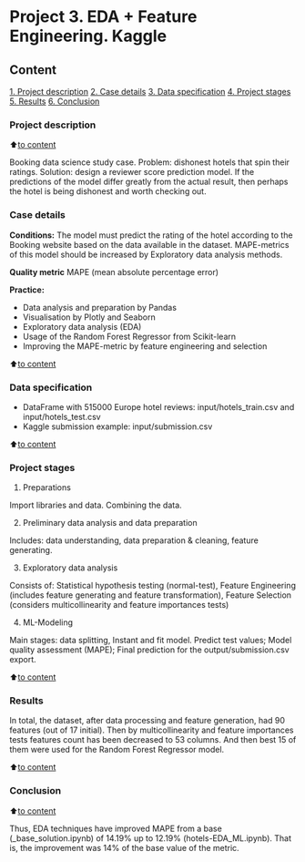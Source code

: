 # Project 3. EDA + Feature Engineering. Kaggle

## Content

[1. Project description](https://github.com/mvulf/sf_data_science/tree/main/project_3/README.md#Project-description)
[2. Case details](https://github.com/mvulf/sf_data_science/tree/main/project_3/README.md#Case-details)
[3. Data specification](https://github.com/mvulf/sf_data_science/tree/main/project_3/README.md#Data-specification)
[4. Project stages](https://github.com/mvulf/sf_data_science/tree/main/project_3/README.md#Project-stages)
[5. Results](https://github.com/mvulf/sf_data_science/tree/main/project_3/README.md#Results)
[6. Conclusion](https://github.com/mvulf/sf_data_science/tree/main/project_3/README.md#Conclusion)


### Project description

:arrow_up:[to content](https://github.com/mvulf/sf_data_science/tree/main/project_3/README.md#Content)

Booking data science study case. Problem: dishonest hotels that spin their ratings. Solution: design a reviewer score prediction model. If the predictions of the model differ greatly from the actual result, then perhaps the hotel is being dishonest and worth checking out.

### Case details


**Conditions:**
The model must predict the rating of the hotel according to the Booking website based on the data available in the dataset. MAPE-metrics of this model should be increased by Exploratory data analysis methods.

**Quality metric**
MAPE (mean absolute percentage error)

**Practice:**
- Data analysis and preparation by Pandas
- Visualisation by Plotly and Seaborn
- Exploratory data analysis (EDA)
- Usage of the Random Forest Regressor from Scikit-learn
- Improving the MAPE-metric by feature engineering and selection

:arrow_up:[to content](https://github.com/mvulf/sf_data_science/tree/main/project_3/README.md#Content)

### Data specification
- DataFrame with 515000 Europe hotel reviews: input/hotels_train.csv and input/hotels_test.csv
- Kaggle submission example: input/submission.csv

:arrow_up:[to content](https://github.com/mvulf/sf_data_science/tree/main/project_3/README.md#Content)

### Project stages
1. Preparations

Import libraries and data. Сombining the data.

2. Preliminary data analysis and data preparation

Includes: data understanding, data preparation & cleaning, feature generating.

3. Exploratory data analysis

Consists of: Statistical hypothesis testing (normal-test), Feature Engineering (includes feature generating and feature transformation), Feature Selection (considers multicollinearity and feature importances tests)

4. ML-Modeling

Main stages: data splitting, Instant and fit model. Predict test values; Model quality assessment (MAPE); Final prediction for the output/submission.csv export.

:arrow_up:[to content](https://github.com/mvulf/sf_data_science/tree/main/project_3/README.md#Content)

### Results
In total, the dataset, after data processing and feature generation, had 90 features (out of 17 initial). Then by multicollinearity and feature importances tests features count has been decreased to 53 columns. And then best 15 of them were used for the Random Forest Regressor model.

:arrow_up:[to content](https://github.com/mvulf/sf_data_science/tree/main/project_3/README.md#Content)

### Conclusion

:arrow_up:[to content](https://github.com/mvulf/sf_data_science/tree/main/project_3/README.md#Content)

Thus, EDA techniques have improved MAPE from a base (_base_solution.ipynb) of 14.19%
up to 12.19% (hotels-EDA_ML.ipynb). That is, the improvement was 14% of the base value of the metric.